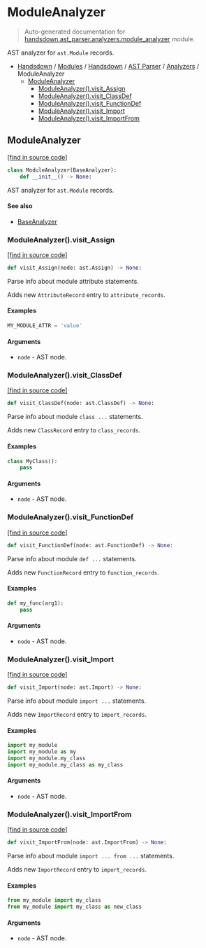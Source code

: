 # ModuleAnalyzer

> Auto-generated documentation for [handsdown.ast_parser.analyzers.module_analyzer](https://github.com/vemel/handsdown/blob/master/handsdown/ast_parser/analyzers/module_analyzer.py) module.

AST analyzer for `ast.Module` records.

- [Handsdown](../../../README.md#-handsdown---python-documentation-generator) / [Modules](../../../MODULES.md#modules) / [Handsdown](../../index.md#handsdown) / [AST Parser](../index.md#ast-parser) / [Analyzers](index.md#analyzers) / ModuleAnalyzer
    - [ModuleAnalyzer](#moduleanalyzer)
        - [ModuleAnalyzer().visit_Assign](#moduleanalyzervisit_assign)
        - [ModuleAnalyzer().visit_ClassDef](#moduleanalyzervisit_classdef)
        - [ModuleAnalyzer().visit_FunctionDef](#moduleanalyzervisit_functiondef)
        - [ModuleAnalyzer().visit_Import](#moduleanalyzervisit_import)
        - [ModuleAnalyzer().visit_ImportFrom](#moduleanalyzervisit_importfrom)

## ModuleAnalyzer

[[find in source code]](https://github.com/vemel/handsdown/blob/master/handsdown/ast_parser/analyzers/module_analyzer.py#L14)

```python
class ModuleAnalyzer(BaseAnalyzer):
    def __init__() -> None:
```

AST analyzer for `ast.Module` records.

#### See also

- [BaseAnalyzer](base_analyzer.md#baseanalyzer)

### ModuleAnalyzer().visit_Assign

[[find in source code]](https://github.com/vemel/handsdown/blob/master/handsdown/ast_parser/analyzers/module_analyzer.py#L100)

```python
def visit_Assign(node: ast.Assign) -> None:
```

Parse info about module attribute statements.

Adds new `AttributeRecord` entry to `attribute_records`.

#### Examples

```python
MY_MODULE_ATTR = 'value'
```

#### Arguments

- `node` - AST node.

### ModuleAnalyzer().visit_ClassDef

[[find in source code]](https://github.com/vemel/handsdown/blob/master/handsdown/ast_parser/analyzers/module_analyzer.py#L64)

```python
def visit_ClassDef(node: ast.ClassDef) -> None:
```

Parse info about module `class ...` statements.

Adds new `ClassRecord` entry to `class_records`.

#### Examples

```python
class MyClass():
    pass
```

#### Arguments

- `node` - AST node.

### ModuleAnalyzer().visit_FunctionDef

[[find in source code]](https://github.com/vemel/handsdown/blob/master/handsdown/ast_parser/analyzers/module_analyzer.py#L82)

```python
def visit_FunctionDef(node: ast.FunctionDef) -> None:
```

Parse info about module `def ...` statements.

Adds new `FunctionRecord` entry to `function_records`.

#### Examples

```python
def my_func(arg1):
    pass
```

#### Arguments

- `node` - AST node.

### ModuleAnalyzer().visit_Import

[[find in source code]](https://github.com/vemel/handsdown/blob/master/handsdown/ast_parser/analyzers/module_analyzer.py#L24)

```python
def visit_Import(node: ast.Import) -> None:
```

Parse info about module `import ...` statements.

Adds new `ImportRecord` entry to `import_records`.

#### Examples

```python
import my_module
import my_module as my
import my_module.my_class
import my_module.my_class as my_class
```

#### Arguments

- `node` - AST node.

### ModuleAnalyzer().visit_ImportFrom

[[find in source code]](https://github.com/vemel/handsdown/blob/master/handsdown/ast_parser/analyzers/module_analyzer.py#L45)

```python
def visit_ImportFrom(node: ast.ImportFrom) -> None:
```

Parse info about module `import ... from ...` statements.

Adds new `ImportRecord` entry to `import_records`.

#### Examples

```python
from my_module import my_class
from my_module import my_class as new_class
```

#### Arguments

- `node` - AST node.
